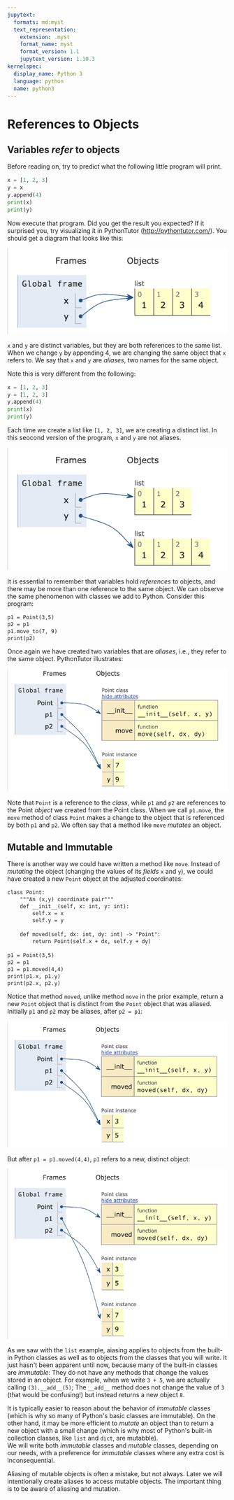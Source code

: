 ```yaml
---
jupytext:
  formats: md:myst
  text_representation:
    extension: .myst
    format_name: myst
    format_version: 1.1
    jupytext_version: 1.10.3
kernelspec:
  display_name: Python 3
  language: python
  name: python3
---
```


# References to Objects

## Variables *refer* to objects

Before reading on, try to predict what the following
little program will print.

```python
x = [1, 2, 3]
y = x
y.append(4)
print(x)
print(y)
```

Now execute that program.  Did you get the result you 
expected?  If it surprised you, try visualizing it in 
PythonTutor (http://pythontutor.com/).  You should get a 
diagram that looks like this: 


![Python tutor illustrating alias references](
img/pythontutor-list-alias.png)

`x` and `y` are distinct variables, but they are both references to
the same list.   When we change `y` by appending 4, we are changing the
same object that `x` refers to.   We say that `x` and `y` are *aliases*,
two names for the same object. 

Note this is very different from the following: 

```python
x = [1, 2, 3]
y = [1, 2, 3]
y.append(4)
print(x)
print(y)
```

Each time we create a list like `[1, 2, 3]`, we are creating a distinct 
list.  In this seocond version of the program, `x` and `y` are not 
aliases. 

![Distinct lists in Python Tutor](img/pythontutor-list-noalias.png)

It is essential to remember that variables hold *references* to objects, and 
there may be more than one reference to the same object.  We can observe the 
same phenomenon with classes we add to Python.  Consider this program: 

```{code-cell} python3
p1 = Point(3,5)
p2 = p1
p1.move_to(7, 9)
print(p2)
```

Once again we have created two variables that are *aliases*, i.e., they 
refer to the same object.   PythonTutor illustrates: 

![Aliased point in Python Tutor](img/pythontutor-aliased-point.png)

Note that `Point` is a reference to the *class*, while `p1` and `p2` are
references to the Point *object* we created from the Point class.  When
we call `p1.move`, the `move` method of class `Point` makes a change to 
the object that is referenced by both `p1` and `p2`.  We often say that 
a method like `move` *mutates* an object. 

## Mutable and Immutable

There is another way we could have written a method like `move`.
Instead of *mutating* the object (changing the values of its *fields* 
`x` and `y`), we could have created a new `Point` object at the 
adjusted coordinates: 

```{code-cell} python3
class Point:
    """An (x,y) coordinate pair"""
    def __init__(self, x: int, y: int):
        self.x = x
        self.y = y

    def moved(self, dx: int, dy: int) -> "Point":
        return Point(self.x + dx, self.y + dy)

p1 = Point(3,5)
p2 = p1
p1 = p1.moved(4,4)
print(p1.x, p1.y)
print(p2.x, p2.y)
```

Notice that method `moved`, unlike method `move` in the prior example, 
return a new `Point` object that is distinct from the `Point` object that
was aliased.  Initially `p1` and `p2` may be aliases, after `p2 = p1`: 

![Points aliased](img/pythontutor-point-unaliased-step1.png)

But after `p1 = p1.moved(4,4)`, `p1` refers to a new, distinct object: 

![New distinct point](img/pythontutor-point-unaliased-step2.png)

As we saw with the `list` example, aiasing applies to objects 
from the built-in Python classes as well as to objects 
from the classes that you will write.  It just hasn't been 
apparent until now, because many of the built-in classes 
are *immutable*:  They do not have any methods that 
change the values stored in an object.  For example, when 
we write `3 + 5`, we are actually calling `(3).__add__(5)`; 
The `__add__` method does not change the value of `3` (that 
would be confusing!) but instead returns a new object `8`. 


It is typically easier to reason about the behavior of *immutable* 
classes (which is why so many of Python's basic classes are
immutable).  On the other hand, it may be more efficient to *mutate* 
an object than to return a new object with a small change (which is 
why most of Python's built-in collection classes, like `list` and 
`dict`, are mutabble).  
We will write both *immutable* classes and *mutable* classes, 
depending on our needs, with a preference for *immutable* classes
where any extra cost is inconsequential. 

Aliasing of mutable objects is often a mistake, but not always.
Later we will intentionally create aliases to access 
mutable objects.  The important thing is to be aware of aliasing and
mutation. 


